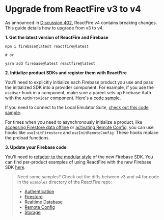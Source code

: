 # Upgrade from ReactFire v3 to v4

As announced in [Discussion 402](https://github.com/FirebaseExtended/reactfire/discussions/402), ReactFire v4 contains breaking changes. This guide details how to upgrade from v3 to v4.

**1. Get the latest version of ReactFire and Firebase**

```
npm i firebase@latest reactfire@latest

# or

yarn add firebase@latest reactfire@latest
```

**2. Initialize product SDKs and register them with ReactFire**

You'll need to explicitly initialize each Firebase product you use and pass the initialized SDK into a provider component. For example, if you use the `useUser` hook in a component, make sure a parent sets up Firebase Auth with the `AuthProvider` component. Here's a [code sample](./use.md#initialize-product-sdks-and-register-them-with-reactfire).

If you need to connect to the Local Emulator Suite, [check out this code sample](./use.md#connect-to-the-firebase-local-emulator-suite).

For times when you need to asynchronously initialize a product, like [accessing Firestore data offline](./use.md#access-data-offline) or [activating Remote Config](./use.md#initialize-fetch-and-activate), you can use hooks like `useInitFirestore` and `useInitRemoteConfig`. These hooks replace the preload functions.

**3. Update your Firebase code**

You'll need to [refactor to the modular style](https://firebase.google.com/docs/web/modular-upgrade#refactor_to_the_modular_style) of the new Firebase SDK. You can find per-product examples of using ReactFire with the new Firebase SDK [here](./use.md#using-reactfire).

> Need some samples? Check out the diffs between v3 and v4 for code in the `examples` directory of the ReactFire repo:
> - [Authentication](https://github.com/FirebaseExtended/reactfire/compare/v3.0.0...main#diff-c5694c5b02214b8cb9995c990ae8fd5c44cf93c151110276d0379d5197545db2)
> - [Firestore](https://github.com/FirebaseExtended/reactfire/compare/v3.0.0...main#diff-9e9ed90d3bbe78bed8b8f1451a90c012814b921262ac094b37d408f3467e83cf)
> - [Realtime Database](https://github.com/FirebaseExtended/reactfire/compare/v3.0.0...main#diff-defb854c7edb7dbe709574ada1ff638299a4d127fa366e67e95336bcab004411)
> - [Remote Config](https://github.com/FirebaseExtended/reactfire/compare/v3.0.0...main#diff-d746559c016f5bff411f3b86c7c72baa0f22d6b0e25cb69abd2dc878efca9eca)
> - [Storage](https://github.com/FirebaseExtended/reactfire/compare/v3.0.0...main#diff-4622df6233c1bd3749c3f861d2f84cbd92b7a788a0983b068a3e1cfce99419c7)